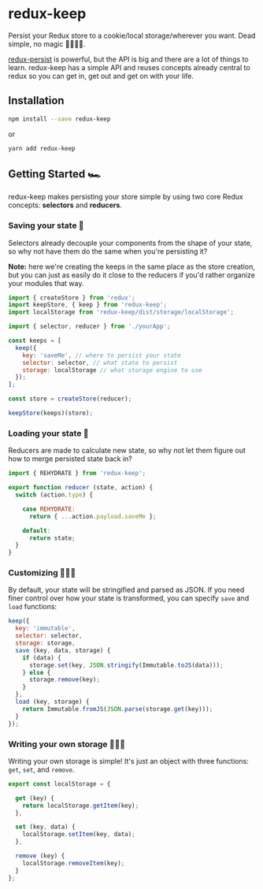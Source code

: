 # redux-keep

Persist your Redux store to a cookie/local storage/wherever you want. Dead simple, no magic 🙅🏾‍♀️✨.

[redux-persist](https://www.npmjs.com/package/redux-persist) is powerful, but the API is big and there are a lot of things to learn. redux-keep has a simple API and reuses concepts already central to redux so you can get in, get out and get on with your life.

## Installation

```bash
npm install --save redux-keep
```

or

```bash
yarn add redux-keep
```

## Getting Started 🏎

redux-keep makes persisting your store simple by using two core Redux concepts: **selectors** and **reducers**.

### Saving your state 💾

Selectors already decouple your components from the shape of your state, so why not have them do the same when you're persisting it?

**Note:** here we're creating the keeps in the same place as the store creation, but you can just as easily do it close to the reducers if you'd rather organize your modules that way.

```javascript
import { createStore } from 'redux';
import keepStore, { keep } from 'redux-keep';
import localStorage from 'redux-keep/dist/storage/localStorage';

import { selector, reducer } from './yourApp';

const keeps = [
  keep({
    key: 'saveMe', // where to persist your state
    selector: selector, // what state to persist
    storage: localStorage // what storage engine to use
  });
];

const store = createStore(reducer);

keepStore(keeps)(store);
```

### Loading your state 🔄

Reducers are made to calculate new state, so why not let them figure out how to merge persisted state back in?

```javascript
import { REHYDRATE } from 'redux-keep';

export function reducer (state, action) {
  switch (action.type) {

    case REHYDRATE:
      return { ...action.payload.saveMe };

    default:
      return state;
  }
}
```

### Customizing 👩🏼‍🔧

By default, your state will be stringified and parsed as JSON. If you need finer control over how your state is transformed, you can specify `save` and `load` functions:

```javascript
keep({
  key: 'immutable',
  selector: selector,
  storage: storage,
  save (key, data, storage) {
    if (data) {
      storage.set(key, JSON.stringify(Immutable.toJS(data)));
    } else {
      storage.remove(key);
    }
  },
  load (key, storage) {
    return Immutable.fromJS(JSON.parse(storage.get(key)));
  }
});
```

### Writing your own storage 👨🏿‍🔬

Writing your own storage is simple! It's just an object with three functions: `get`, `set`, and `remove`.

```javascript
export const localStorage = {

  get (key) {
    return localStorage.getItem(key);
  },

  set (key, data) {
    localStorage.setItem(key, data);
  },

  remove (key) {
    localStorage.removeItem(key);
  }
};
```
